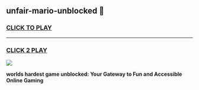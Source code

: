 
## unfair-mario-unblocked 👋
<h3>
<a href="https://premium.freeplayer.one?title=unfair-mario-unblocked&ref=14F">CLICK TO PLAY</a></h3>
<hr>

<h3>
<a href="https://premium.freeplayer.one?title=unfair-mario-unblocked&ref=14F">CLICK 2 PLAY</a>
  
</h3>

<a href="https://premium.freeplayer.one?title=unfair-mario-unblocked&ref=12F/"><img src="https://clearcache.store/games.png"></a>


**worlds hardest game unblocked: Your Gateway to Fun and Accessible Online Gaming**
